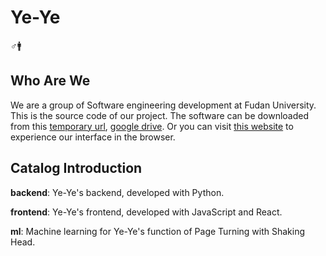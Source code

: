 # Ye-Ye

♂🚹

## Who Are We

We are a group of Software engineering development at Fudan University. This is the source code of our project. The software can be downloaded from this [temporary url](...), [google drive](). Or you can visit [this website](...) to experience our interface in the browser. 

## Catalog Introduction

**backend**: Ye-Ye's backend, developed with Python. 

**frontend**: Ye-Ye's frontend, developed with JavaScript and React. 

**ml**: Machine learning for Ye-Ye's function of Page Turning with Shaking Head.
